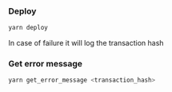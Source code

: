 ### Deploy

```bash
yarn deploy
```
In case of failure it will log the transaction hash

### Get error message 
```bash
yarn get_error_message <transaction_hash>
```
